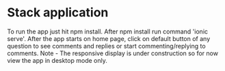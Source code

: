 # Stack application
To run the app just hit npm install. After npm install run command 'ionic serve'.
After the app starts on home page, click on default button of any question to see comments and replies or start commenting/replying to comments.
Note - The responsive display is under construction so for now view the app in desktop mode only.